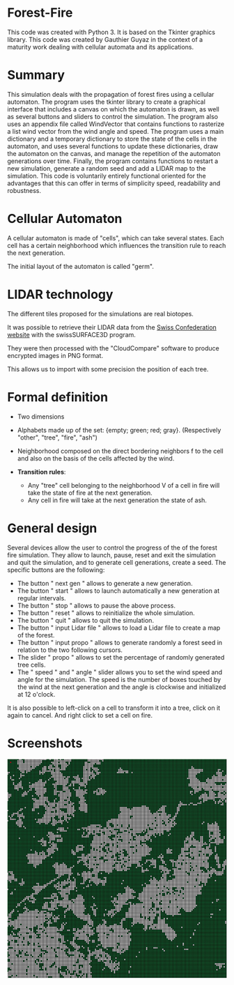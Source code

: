 # Forest-Fire
This code was created with Python 3. It is based on the Tkinter graphics library. This code was created by Gauthier Guyaz in the context of a maturity work dealing with cellular automata and its applications.


# Summary
This simulation deals with the propagation of forest fires using a cellular automaton. The program uses the tkinter library to create a graphical interface that includes a canvas on which the automaton is drawn, as well as several buttons and sliders to control the simulation. The program also uses an appendix file called WindVector that contains functions to rasterize a list wind vector from the wind angle and speed. The program uses a main dictionary and a temporary dictionary to store the state of the cells in the automaton, and uses several functions to update these dictionaries, draw the automaton on the canvas, and manage the repetition of the automaton generations over time. Finally, the program contains functions to restart a new simulation, generate a random seed and add a LIDAR map to the simulation. This code is voluntarily entirely functional oriented for the advantages that this can offer in terms of simplicity speed, readability and robustness.

# Cellular Automaton
A cellular automaton is made of "cells", which can take several states. Each cell has a certain neighborhood which influences the transition rule to reach the next generation. 

The initial layout of the automaton is called "germ".

# LIDAR technology
The different tiles proposed for the simulations are real biotopes. 

It was possible to retrieve their LIDAR data from the [Swiss Confederation website](https://www.swisstopo.admin.ch/fr/geodata/height/surface3d.html) with the swissSURFACE3D program. 

They were then processed with the "CloudCompare" software to produce encrypted images in PNG format. 

This allows us to import with some precision the position of each tree. 

# Formal definition

- Two dimensions

- Alphabets made up of the set: {empty; green; red; gray}. 
  (Respectively "other", "tree", "fire", "ash")
  
- Neighborhood composed on the direct bordering neighbors f to the cell and also
on the basis of the cells affected by the wind.

- **Transition rules**: 
  - Any "tree" cell belonging to the neighborhood V of a cell in fire
will take the state of fire at the next generation.
  - Any cell in fire will take at the next generation the state of ash.

# General design

Several devices allow the user to control the progress of the
of the forest fire simulation. They allow to launch, pause, reset and exit the simulation and quit the simulation, and to generate cell generations, create a seed.
The specific buttons are the following:

- The button " next gen " allows to generate a new generation.
- The button " start " allows to launch automatically a new generation at regular intervals.
- The button " stop " allows to pause the above process.
- The button " reset " allows to reinitialize the whole simulation.
- The button " quit " allows to quit the simulation.
- The button " input Lidar file " allows to load a Lidar file to create
a map of the forest.
- The button " input propo " allows to generate randomly a forest seed in relation to the two following cursors. 
- The slider " propo " allows to set the percentage of randomly generated tree cells.
- The " speed " and " angle " slider allows you to set the wind speed and angle for the simulation. The speed is the number of boxes touched by the wind at the next generation and the angle is clockwise and initialized at 12 o'clock.

It is also possible to left-click on a cell to transform it into a tree, click on it again to cancel. And right click to set a cell on fire.

# Screenshots 

![Example of a tile](./ExempleSFF.gif)




